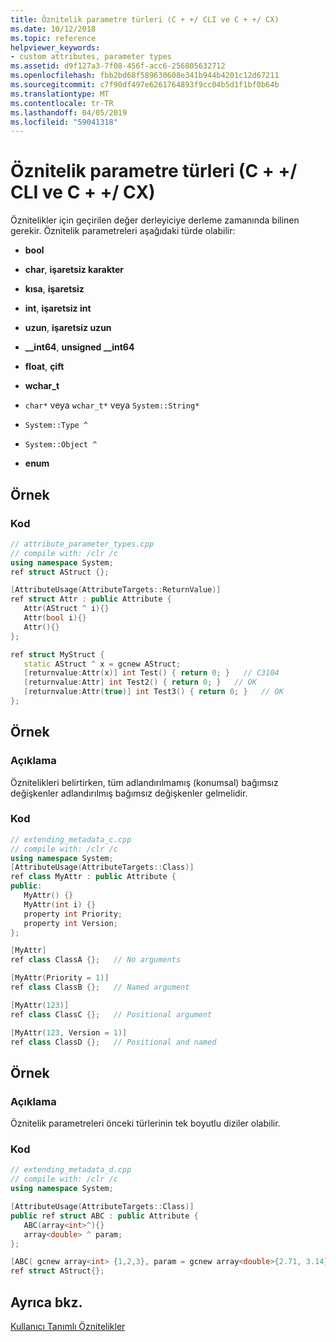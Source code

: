 ```yaml
---
title: Öznitelik parametre türleri (C + +/ CLI ve C + +/ CX)
ms.date: 10/12/2018
ms.topic: reference
helpviewer_keywords:
- custom attributes, parameter types
ms.assetid: d9f127a3-7f08-456f-acc6-256805632712
ms.openlocfilehash: fbb2bd68f589630608e341b944b4201c12d67211
ms.sourcegitcommit: c7f90df497e6261764893f9cc04b5d1f1bf0b64b
ms.translationtype: MT
ms.contentlocale: tr-TR
ms.lasthandoff: 04/05/2019
ms.locfileid: "59041318"
---
```

# <a name="attribute-parameter-types--ccli-and-ccx"></a>Öznitelik parametre türleri (C + +/ CLI ve C + +/ CX)

Öznitelikler için geçirilen değer derleyiciye derleme zamanında bilinen gerekir.  Öznitelik parametreleri aşağıdaki türde olabilir:

- **bool**

- **char**, **işaretsiz karakter**

- **kısa**, **işaretsiz**

- **int**, **işaretsiz int**

- **uzun**, **işaretsiz uzun**

- **__int64**, **unsigned __int64**

- **float**, **çift**

- **wchar_t**

- `char*` veya `wchar_t*` veya `System::String*`

- `System::Type ^`

- `System::Object ^`

- **enum**

## <a name="example"></a>Örnek

### <a name="code"></a>Kod

```cpp
// attribute_parameter_types.cpp
// compile with: /clr /c
using namespace System;
ref struct AStruct {};

[AttributeUsage(AttributeTargets::ReturnValue)]
ref struct Attr : public Attribute {
   Attr(AStruct ^ i){}
   Attr(bool i){}
   Attr(){}
};

ref struct MyStruct {
   static AStruct ^ x = gcnew AStruct;
   [returnvalue:Attr(x)] int Test() { return 0; }   // C3104
   [returnvalue:Attr] int Test2() { return 0; }   // OK
   [returnvalue:Attr(true)] int Test3() { return 0; }   // OK
};
```

## <a name="example"></a>Örnek

### <a name="description"></a>Açıklama

Öznitelikleri belirtirken, tüm adlandırılmamış (konumsal) bağımsız değişkenler adlandırılmış bağımsız değişkenler gelmelidir.

### <a name="code"></a>Kod

```cpp
// extending_metadata_c.cpp
// compile with: /clr /c
using namespace System;
[AttributeUsage(AttributeTargets::Class)]
ref class MyAttr : public Attribute {
public:
   MyAttr() {}
   MyAttr(int i) {}
   property int Priority;
   property int Version;
};

[MyAttr]
ref class ClassA {};   // No arguments

[MyAttr(Priority = 1)]
ref class ClassB {};   // Named argument

[MyAttr(123)]
ref class ClassC {};   // Positional argument

[MyAttr(123, Version = 1)]
ref class ClassD {};   // Positional and named
```

## <a name="example"></a>Örnek

### <a name="description"></a>Açıklama

Öznitelik parametreleri önceki türlerinin tek boyutlu diziler olabilir.

### <a name="code"></a>Kod

```cpp
// extending_metadata_d.cpp
// compile with: /clr /c
using namespace System;

[AttributeUsage(AttributeTargets::Class)]
public ref struct ABC : public Attribute {
   ABC(array<int>^){}
   array<double> ^ param;
};

[ABC( gcnew array<int> {1,2,3}, param = gcnew array<double>{2.71, 3.14})]
ref struct AStruct{};
```

## <a name="see-also"></a>Ayrıca bkz.

[Kullanıcı Tanımlı Öznitelikler](user-defined-attributes-cpp-component-extensions.md)